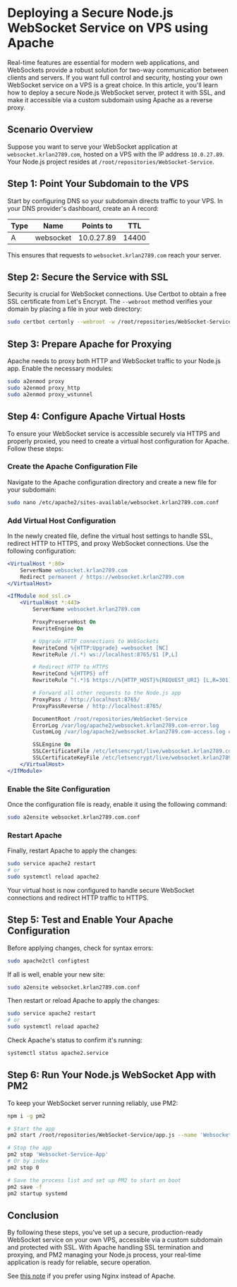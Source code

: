 # Deploying a Secure Node.js WebSocket Service on VPS using Apache

Real-time features are essential for modern web applications, and WebSockets provide a robust solution for two-way communication between clients and servers. If you want full control and security, hosting your own WebSocket service on a VPS is a great choice. In this article, you'll learn how to deploy a secure Node.js WebSocket server, protect it with SSL, and make it accessible via a custom subdomain using Apache as a reverse proxy.

## **Scenario Overview**

Suppose you want to serve your WebSocket application at `websocket.krlan2789.com`, hosted on a VPS with the IP address `10.0.27.89`. Your Node.js project resides at `/root/repositories/WebSocket-Service`.

## **Step 1: Point Your Subdomain to the VPS**

Start by configuring DNS so your subdomain directs traffic to your VPS. In your DNS provider's dashboard, create an A record:

| Type | Name      | Points to  | TTL   |
| ---- | --------- | ---------- | ----- |
| A    | websocket | 10.0.27.89 | 14400 |

This ensures that requests to `websocket.krlan2789.com` reach your server.

## **Step 2: Secure the Service with SSL**

Security is crucial for WebSocket connections. Use Certbot to obtain a free SSL certificate from Let's Encrypt. The `--webroot` method verifies your domain by placing a file in your web directory:

```bash
sudo certbot certonly --webroot -w /root/repositories/WebSocket-Service -d websocket.krlan2789.com
```

## **Step 3: Prepare Apache for Proxying**

Apache needs to proxy both HTTP and WebSocket traffic to your Node.js app. Enable the necessary modules:

```bash
sudo a2enmod proxy
sudo a2enmod proxy_http
sudo a2enmod proxy_wstunnel
```

## **Step 4: Configure Apache Virtual Hosts**

To ensure your WebSocket service is accessible securely via HTTPS and properly proxied, you need to create a virtual host configuration for Apache. Follow these steps:

### **Create the Apache Configuration File**

Navigate to the Apache configuration directory and create a new file for your subdomain:

```bash
sudo nano /etc/apache2/sites-available/websocket.krlan2789.com.conf
```

### **Add Virtual Host Configuration**

In the newly created file, define the virtual host settings to handle SSL, redirect HTTP to HTTPS, and proxy WebSocket connections. Use the following configuration:

```apache
<VirtualHost *:80>
    ServerName websocket.krlan2789.com
    Redirect permanent / https://websocket.krlan2789.com
</VirtualHost>

<IfModule mod_ssl.c>
    <VirtualHost *:443>
        ServerName websocket.krlan2789.com

        ProxyPreserveHost On
        RewriteEngine On

        # Upgrade HTTP connections to WebSockets
        RewriteCond %{HTTP:Upgrade} =websocket [NC]
        RewriteRule /(.*) ws://localhost:8765/$1 [P,L]

        # Redirect HTTP to HTTPS
        RewriteCond %{HTTPS} off
        RewriteRule ^(.*)$ https://%{HTTP_HOST}%{REQUEST_URI} [L,R=301]

        # Forward all other requests to the Node.js app
        ProxyPass / http://localhost:8765/
        ProxyPassReverse / http://localhost:8765/

        DocumentRoot /root/repositories/WebSocket-Service
        ErrorLog /var/log/apache2/websocket.krlan2789.com-error.log
        CustomLog /var/log/apache2/websocket.krlan2789.com-access.log combined

        SSLEngine On
        SSLCertificateFile /etc/letsencrypt/live/websocket.krlan2789.com/fullchain.pem
        SSLCertificateKeyFile /etc/letsencrypt/live/websocket.krlan2789.com/privkey.pem
    </VirtualHost>
</IfModule>
```

### **Enable the Site Configuration**

Once the configuration file is ready, enable it using the following command:

```bash
sudo a2ensite websocket.krlan2789.com.conf
```

### **Restart Apache**

Finally, restart Apache to apply the changes:

```bash
sudo service apache2 restart
# or
sudo systemctl reload apache2
```

Your virtual host is now configured to handle secure WebSocket connections and redirect HTTP traffic to HTTPS.

## **Step 5: Test and Enable Your Apache Configuration**

Before applying changes, check for syntax errors:

```bash
sudo apache2ctl configtest
```

If all is well, enable your new site:

```bash
sudo a2ensite websocket.krlan2789.com.conf
```

Then restart or reload Apache to apply the changes:

```bash
sudo service apache2 restart
# or
sudo systemctl reload apache2
```

Check Apache's status to confirm it's running:

```bash
systemctl status apache2.service
```

## **Step 6: Run Your Node.js WebSocket App with PM2**

To keep your WebSocket server running reliably, use PM2:

```bash
npm i -g pm2

# Start the app
pm2 start /root/repositories/WebSocket-Service/app.js --name 'Websocket-Service-App' --watch

# Stop the app
pm2 stop 'Websocket-Service-App'
# Or by index
pm2 stop 0

# Save the process list and set up PM2 to start on boot
pm2 save -f
pm2 startup systemd
```

## **Conclusion**

By following these steps, you've set up a secure, production-ready WebSocket service on your own VPS, accessible via a custom subdomain and protected with SSL. With Apache handling SSL termination and proxying, and PM2 managing your Node.js process, your real-time application is ready for reliable, secure operation.

See [this note](/note/2/Secure%20WebSocket%20Service%20on%20a%20VPS%20using%20Nginx) if you prefer using Nginx instead of Apache.